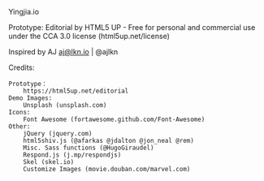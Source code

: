 Yingjia.io

Prototype: Editorial by HTML5 UP - Free for personal and commercial use under the CCA 3.0 license (html5up.net/license)

Inspired by AJ
aj@lkn.io | @ajlkn

Credits:

	Prototype：
		https://html5up.net/editorial
	Demo Images:
		Unsplash (unsplash.com)
	Icons:
		Font Awesome (fortawesome.github.com/Font-Awesome)
	Other:
		jQuery (jquery.com)
		html5shiv.js (@afarkas @jdalton @jon_neal @rem)
		Misc. Sass functions (@HugoGiraudel)
		Respond.js (j.mp/respondjs)
		Skel (skel.io)
		Customize Images (movie.douban.com/marvel.com)

